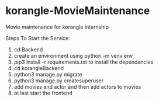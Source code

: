 # korangle-MovieMaintenance
Movie maintenance for korangle internship

Steps To Start the Service:
1) cd Backend
2) create an environment using python -m venv env
3) pip3 install -r requirements.txt to install the dependancies
4) cd korangleBackend
5) python3 manage.py migrate
6) python3 manage.py createsuperuser
7) add movies and actor and then add actors to movies
8) at last start the frontend 
